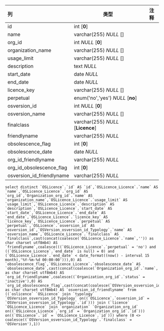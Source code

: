 | 列                        | 类型                              | 注释 |
| :------------------------ | --------------------------------- | ---- |
| id                        | int [**0**]                       |      |
| name                      | varchar(255) *NULL* []            |      |
| org_id                    | int *NULL* [**0**]                |      |
| organization_name         | varchar(255) *NULL* []            |      |
| usage_limit               | varchar(255) *NULL* []            |      |
| description               | text *NULL*                       |      |
| start_date                | date *NULL*                       |      |
| end_date                  | date *NULL*                       |      |
| licence_key               | varchar(255) *NULL* []            |      |
| perpetual                 | enum('no','yes') *NULL* [**no**]  |      |
| osversion_id              | int *NULL* [**0**]                |      |
| osversion_name            | varchar(255) *NULL* []            |      |
| finalclass                | varchar(255) *NULL* [**Licence**] |      |
| friendlyname              | varchar(255) *NULL*               |      |
| obsolescence_flag         | int [**0**]                       |      |
| obsolescence_date         | date *NULL*                       |      |
| org_id_friendlyname       | varchar(255) *NULL*               |      |
| org_id_obsolescence_flag  | int [**0**]                       |      |
| osversion_id_friendlyname | varchar(255) *NULL*               |      |

```
select distinct `OSLicence`.`id` AS `id`,`OSLicence_Licence`.`name` AS `name`,`OSLicence_Licence`.`org_id` AS `org_id`,`Organization_org_id`.`name` AS `organization_name`,`OSLicence_Licence`.`usage_limit` AS `usage_limit`,`OSLicence_Licence`.`description` AS `description`,`OSLicence_Licence`.`start_date` AS `start_date`,`OSLicence_Licence`.`end_date` AS `end_date`,`OSLicence_Licence`.`licence_key` AS `licence_key`,`OSLicence_Licence`.`perpetual` AS `perpetual`,`OSLicence`.`osversion_id` AS `osversion_id`,`OSVersion_osversion_id_Typology`.`name` AS `osversion_name`,`OSLicence_Licence`.`finalclass` AS `finalclass`,cast(concat(coalesce(`OSLicence_Licence`.`name`,'')) as char charset utf8mb4) AS `friendlyname`,coalesce(((`OSLicence_Licence`.`perpetual` = 'no') and ((`OSLicence_Licence`.`end_date` is null) = 0) and (`OSLicence_Licence`.`end_date` < date_format((now() - interval 15 month),'%Y-%m-%d 00:00:00'))),0) AS `obsolescence_flag`,`OSLicence_Licence`.`obsolescence_date` AS `obsolescence_date`,cast(concat(coalesce(`Organization_org_id`.`name`,'')) as char charset utf8mb4) AS `org_id_friendlyname`,coalesce((`Organization_org_id`.`status` = 'inactive'),0) AS `org_id_obsolescence_flag`,cast(concat(coalesce(`OSVersion_osversion_id_Typology`.`name`,'')) as char charset utf8mb4) AS `osversion_id_friendlyname` from ((`oslicence` `OSLicence` join `typology` `OSVersion_osversion_id_Typology` on((`OSLicence`.`osversion_id` = `OSVersion_osversion_id_Typology`.`id`))) join (`licence` `OSLicence_Licence` join `organization` `Organization_org_id` on((`OSLicence_Licence`.`org_id` = `Organization_org_id`.`id`))) on((`OSLicence`.`id` = `OSLicence_Licence`.`id`))) where (0 <> coalesce((`OSVersion_osversion_id_Typology`.`finalclass` = 'OSVersion'),1))
```

